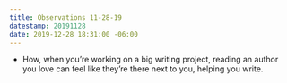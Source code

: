 ```yaml
---
title: Observations 11-28-19
datestamp: 20191128
date: 2019-12-28 18:31:00 -06:00
---
```


- How, when you’re working on a big writing project, reading an author you love can feel like they’re there next to you, helping you write.
